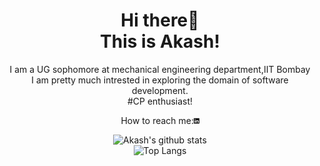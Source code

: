 <!DOCTYPE html>
<html>
  <body>
        <h1 align="center">Hi there👋<br /> This is Akash!</h1>
        <p align="center">    
          I am a UG sophomore at mechanical engineering department,IIT Bombay<br />I am pretty much intrested in exploring the domain of software development.<br />
         #CP enthusiast!<br />
         </p>
          
        
<p align="center">   
How to reach me:<a href="https://www.linkedin.com/in/akash-chodankar-9a395379/"><img src="https://github.com/avc9/avc9/blob/main/linkedin-brands.svg" alt="Linkedin" width="1.7%" height="1.7%"><a/> <br />
 </p>
 <p align="center">
   <img src="https://github-readme-stats.vercel.app/api?username=avc9&theme=chartreuse-dark&show_icons=true" alt="Akash's github stats"><br />
   <img src="https://github-readme-stats.vercel.app/api/top-langs/?username=avc9&theme=great-gatsby" alt="Top Langs"><br />
  </p>
<!--![Akash's github stats](https://github-readme-stats.vercel.app/api?username=avc9&theme=chartreuse-dark&show_icons=true)\-->
<!--![Top Langs](https://github-readme-stats.vercel.app/api/top-langs/?username=avc9&theme=great-gatsby)-->
 </p>
 </body>
 </html>
<!--
**avc9/avc9** is a ✨ _special_ ✨ repository because its `README.md` (this file) appears on your GitHub profile.

Here are some ideas to get you started:

- 🔭 I’m currently working on ...
- 🌱 I’m currently learning ...
- 👯 I’m looking to collaborate on ...
- 🤔 I’m looking for help with ...
- 💬 Ask me about ...
📫 How to reach me: Linkedin (https://www.linkedin.com/in/akash-chodankar-9a395379/)
- 😄 Pronouns: ...
- ⚡ Fun fact: ...
-->
